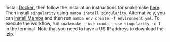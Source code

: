 Install [Docker](https://docs.docker.com/engine/install/), then follow the installation instructions for snakemake [here](https://snakemake.readthedocs.io/en/stable/getting_started/installation.html). Then install `singularity` using `mamba install singularity`. Alternatively, you can [install Mamba](https://mamba.readthedocs.io/en/latest/installation.html) and then run `mamba env create -f environment.yml`. To execute the workflow, run `snakemake --use-conda --use-singularity -c 1` in the terminal. Note that you need to have a US IP address to download the .zip.